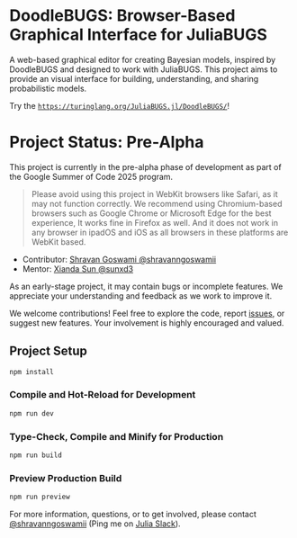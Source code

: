 # DoodleBUGS: Browser-Based Graphical Interface for JuliaBUGS

A web-based graphical editor for creating Bayesian models, inspired by DoodleBUGS and designed to work with JuliaBUGS. This project aims to provide an visual interface for building, understanding, and sharing probabilistic models.

Try the [`https://turinglang.org/JuliaBUGS.jl/DoodleBUGS/`](https://turinglang.org/JuliaBUGS.jl/DoodleBUGS/)!

# Project Status: Pre-Alpha

This project is currently in the pre-alpha phase of development as part of the Google Summer of Code 2025 program.

> Please avoid using this project in WebKit browsers like Safari, as it may not function correctly. We recommend using Chromium-based browsers such as Google Chrome or Microsoft Edge for the best experience, It works fine in Firefox as well. And it does not work in any browser in ipadOS and iOS as all browsers in these platforms are WebKit based.

- Contributor: [Shravan Goswami @shravanngoswamii](https://github.com/shravanngoswamii)
- Mentor: [Xianda Sun @sunxd3](https://github.com/sunxd3)

As an early-stage project, it may contain bugs or incomplete features. We appreciate your understanding and feedback as we work to improve it.

We welcome contributions! Feel free to explore the code, report [issues](https://github.com/TuringLang/JuliaBUGS.jl/issues/new?template=doodlebugs.md), or suggest new features. Your involvement is highly encouraged and valued.

## Project Setup

```sh
npm install
```

### Compile and Hot-Reload for Development

```sh
npm run dev
```

### Type-Check, Compile and Minify for Production

```sh
npm run build
```

### Preview Production Build

```sh
npm run preview
```

For more information, questions, or to get involved, please contact [@shravanngoswamii](https://github.com/shravanngoswamii) (Ping me on [Julia Slack](https://julialang.slack.com/archives/CCYDC34A0)).
